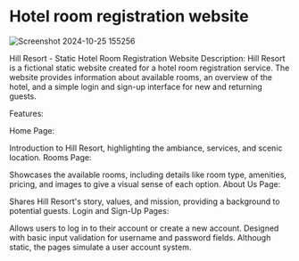 # Hotel room registration website


![Screenshot 2024-10-25 155256](https://github.com/user-attachments/assets/746ee8e0-ffa3-4bc1-878b-78df92cf5355)

Hill Resort - Static Hotel Room Registration Website
Description: Hill Resort is a fictional static website created for a hotel room registration service. The website provides information about available rooms, an overview of the hotel, and a simple login and sign-up interface for new and returning guests.

Features:

Home Page:

Introduction to Hill Resort, highlighting the ambiance, services, and scenic location.
Rooms Page:

Showcases the available rooms, including details like room type, amenities, pricing, and images to give a visual sense of each option.
About Us Page:

Shares Hill Resort's story, values, and mission, providing a background to potential guests.
Login and Sign-Up Pages:

Allows users to log in to their account or create a new account.
Designed with basic input validation for username and password fields.
Although static, the pages simulate a user account system.
